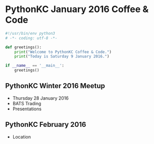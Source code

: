# PythonKC January 2016 Coffee & Code

```python
#!/usr/bin/env python3
# -*- coding: utf-8 -*-

def greetings():
    print("Welcome to PythonKC Coffee & Code.")
    print("Today is Saturday 9 January 2016.")

if __name__ == '__main__':
    greetings()
```

## PythonKC Winter 2016 Meetup

* Thursday 28 January 2016
* BATS Trading
* Presentations

## PythonKC February 2016

* Location
